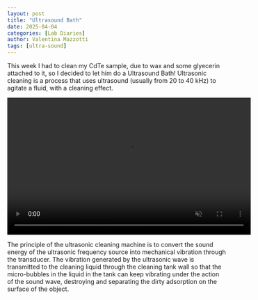 ```yaml
---
layout: post
title: "Ultrasound Bath"
date: 2025-04-04
categories: [Lab Diaries]
author: Valentina Mazzotti
tags: [ultra-sound]
---
```


This week I had to clean my CdTe sample, due to wax and some glyecerin attached to it, so I decided to let him do a Ultrasound Bath!
Ultrasonic cleaning is a process that uses ultrasound (usually from 20 to 40 kHz) to agitate a fluid, with a cleaning effect. 

<video width="560" height="315" preload="auto" muted controls>
  <source src="/assets/videos/UltrasoundBath.MP4" type="video/mp4">
  Your browser does not support the video tag.
</video>

The principle of the ultrasonic cleaning machine is to convert the sound energy of the ultrasonic frequency source into mechanical vibration through the transducer. The vibration generated by the ultrasonic wave is transmitted to the cleaning liquid through the cleaning tank wall so that the micro-bubbles in the liquid in the tank can keep vibrating under the action of the sound wave, destroying and separating the dirty adsorption on the surface of the object.